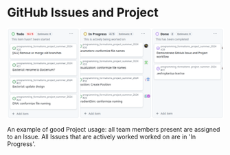 # GitHub Issues and Project

![](github_project_good_usage.png)

An example of good Project usage: all team members present are
assigned to an Issue. All Issues that are actively worked 
worked on are in 'In Progress'.
